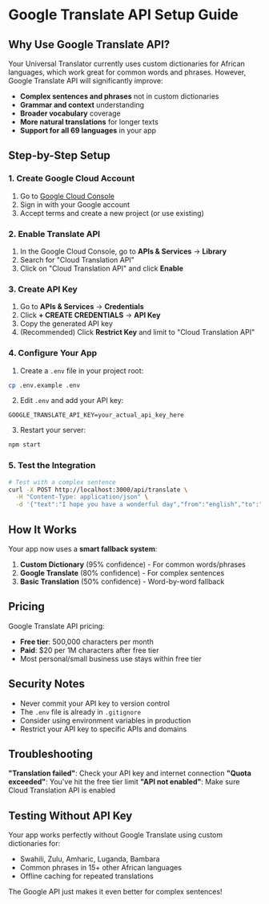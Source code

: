 # Google Translate API Setup Guide

## Why Use Google Translate API?

Your Universal Translator currently uses custom dictionaries for African languages, which work great for common words and phrases. However, Google Translate API will significantly improve:

- **Complex sentences and phrases** not in custom dictionaries
- **Grammar and context** understanding
- **Broader vocabulary** coverage
- **More natural translations** for longer texts
- **Support for all 69 languages** in your app

## Step-by-Step Setup

### 1. Create Google Cloud Account
1. Go to [Google Cloud Console](https://console.cloud.google.com/)
2. Sign in with your Google account
3. Accept terms and create a new project (or use existing)

### 2. Enable Translate API
1. In the Google Cloud Console, go to **APIs & Services** → **Library**
2. Search for "Cloud Translation API"
3. Click on "Cloud Translation API" and click **Enable**

### 3. Create API Key
1. Go to **APIs & Services** → **Credentials**
2. Click **+ CREATE CREDENTIALS** → **API Key**
3. Copy the generated API key
4. (Recommended) Click **Restrict Key** and limit to "Cloud Translation API"

### 4. Configure Your App
1. Create a `.env` file in your project root:
```bash
cp .env.example .env
```

2. Edit `.env` and add your API key:
```env
GOOGLE_TRANSLATE_API_KEY=your_actual_api_key_here
```

3. Restart your server:
```bash
npm start
```

### 5. Test the Integration
```bash
# Test with a complex sentence
curl -X POST http://localhost:3000/api/translate \
  -H "Content-Type: application/json" \
  -d '{"text":"I hope you have a wonderful day","from":"english","to":"swahili"}'
```

## How It Works

Your app now uses a **smart fallback system**:

1. **Custom Dictionary** (95% confidence) - For common words/phrases
2. **Google Translate** (80% confidence) - For complex sentences
3. **Basic Translation** (50% confidence) - Word-by-word fallback

## Pricing

Google Translate API pricing:
- **Free tier**: 500,000 characters per month
- **Paid**: $20 per 1M characters after free tier
- Most personal/small business use stays within free tier

## Security Notes

- Never commit your API key to version control
- The `.env` file is already in `.gitignore`
- Consider using environment variables in production
- Restrict your API key to specific APIs and domains

## Troubleshooting

**"Translation failed"**: Check your API key and internet connection
**"Quota exceeded"**: You've hit the free tier limit
**"API not enabled"**: Make sure Cloud Translation API is enabled

## Testing Without API Key

Your app works perfectly without Google Translate using custom dictionaries for:
- Swahili, Zulu, Amharic, Luganda, Bambara
- Common phrases in 15+ other African languages
- Offline caching for repeated translations

The Google API just makes it even better for complex sentences!
